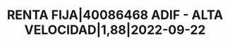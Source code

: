 ---
layout: asset
title: RENTA FIJA|40086468 ADIF - ALTA VELOCIDAD|1,88|2022-09-22
isin: ES0200002014
---
